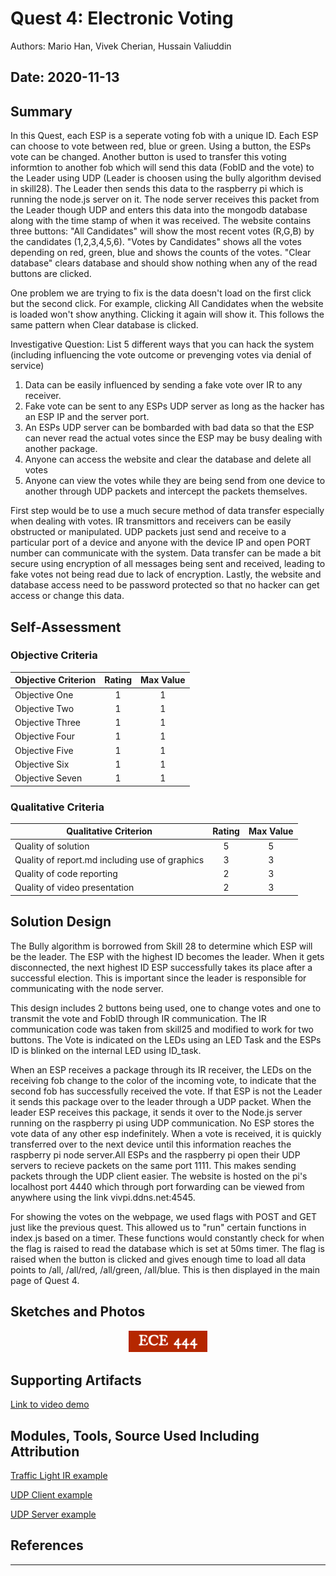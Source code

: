 # Quest 4: Electronic Voting
Authors: Mario Han, Vivek Cherian, Hussain Valiuddin

Date: 2020-11-13
-----
## Summary

  In this Quest, each ESP is a seperate voting fob with a unique ID. Each ESP can choose to vote between red, blue or green. Using a button, the ESPs vote can be changed. Another button is used to transfer this voting informtion to another fob which will send this data (FobID and the vote) to the Leader using UDP (Leader is choosen using the bully algorithm devised in skill28). The Leader then sends this data to the raspberry pi which is running the node.js server on it. The node server receives this packet from the Leader though UDP and enters this data into the mongodb database along with the time stamp of when it was received.
  The website contains three buttons: "All Candidates" will show the most recent votes (R,G,B) by the candidates (1,2,3,4,5,6). "Votes by Candidates" shows all the votes depending on red, green, blue and shows the counts of the votes. "Clear database" clears database and should show nothing when any of the read buttons are clicked.
  
  One problem we are trying to fix is the data doesn't load on the first click but the second click. For example, clicking All Candidates when the website is loaded won't show anything. Clicking it again will show it. This follows the same pattern when Clear database is clicked.
  
 Investigative Question: List 5 different ways that you can hack the system (including influencing the vote outcome or prevenging votes via denial of service)
  1. Data can be easily influenced by sending a fake vote over IR to any receiver. 
  2. Fake vote can be sent to any ESPs UDP server as long as the hacker has an ESP IP and the server port.
  3. An ESPs UDP server can be bombarded with bad data so that the ESP can never read the actual votes since the ESP may be busy dealing with another package.
  4. Anyone can access the website and clear the database and delete all votes
  5. Anyone can view the votes while they are being send from one device to another through UDP packets and intercept the packets themselves.
  
  First step would be to use a much secure method of data transfer especially when dealing with votes. IR transmittors and receivers can be easily obstructed or manipulated. UDP packets just send and receive to a particular port of a device and anyone with the device IP and open PORT number can communicate with the system. Data transfer can be made a bit secure using encryption of all messages being sent and received, leading to fake votes not being read due to lack of encryption. Lastly, the website and database access need to be password protected so that no hacker can get access or change this data. 
  
  
        
## Self-Assessment

### Objective Criteria

| Objective Criterion | Rating | Max Value  | 
|---------------------------------------------|:-----------:|:---------:|
| Objective One | 1 |  1     | 
| Objective Two | 1 |  1     | 
| Objective Three | 1 |  1     | 
| Objective Four | 1 |  1     | 
| Objective Five | 1 |  1     | 
| Objective Six | 1 |  1     | 
| Objective Seven | 1 |  1     | 


### Qualitative Criteria

| Qualitative Criterion | Rating | Max Value  | 
|---------------------------------------------|:-----------:|:---------:|
| Quality of solution | 5 |  5     | 
| Quality of report.md including use of graphics | 3 |  3     | 
| Quality of code reporting | 2 |  3     | 
| Quality of video presentation | 2 |  3     | 


## Solution Design

  The Bully algorithm is borrowed from Skill 28 to determine which ESP will be the leader. The ESP with the highest ID becomes the leader. When it gets disconnected, the next highest ID ESP successfully takes its place after a successful election. This is important since the leader is responsible for communicating with the node server.
  
  This design includes 2 buttons being used, one to change votes and one to transmit the vote and FobID through IR communication. The IR communication code was taken from skill25 and modified to work for two buttons. The Vote is indicated on the LEDs using an LED Task and the ESPs ID is blinked on the internal LED using ID_task.
  
  When an ESP receives a package through its IR receiver, the LEDs on the receiving fob change to the color of the incoming vote, to indicate that the second fob has successfully received the vote. If that ESP is not the Leader it sends this package over to the leader through a UDP packet. When the leader ESP receives this package, it sends it over to the Node.js server running on the raspberry pi using UDP communication. No ESP stores the vote data of any other esp indefinitely. When a vote is received, it is quickly transferred over to the next device until this information reaches the raspberry pi node server.All ESPs and the raspberry pi open their UDP servers to recieve packets on the same port 1111. This makes sending packets through the UDP client easier. The website is hosted on the pi's localhost port 4440 which through port forwarding can be viewed from anywhere using the link vivpi.ddns.net:4545. 
  
  For showing the votes on the webpage, we used flags with POST and GET just like the previous quest. This allowed us to "run" certain functions in index.js based on a timer. These functions would constantly check for when the flag is raised to read the database which is set at 50ms timer. The flag is raised when the button is clicked and gives enough time to load all data points to /all, /all/red, /all/green, /all/blue. This is then displayed in the main page of Quest 4.
  

## Sketches and Photos
<center><img src="./images/ece444.png" width="25%" /></center>  
<center> </center>


## Supporting Artifacts
[Link to video demo](https://drive.google.com/file/d/1WpJoVRbTkN6g01KtaSGgSiEpxQG6eAr2/view?usp=sharing)


## Modules, Tools, Source Used Including Attribution

[Traffic Light IR example](https://github.com/BU-EC444/code-examples/tree/master/traffic-light-ir-example)

[UDP Client example](https://github.com/espressif/esp-idf/tree/master/examples/protocols/sockets/udp_client)

[UDP Server example](https://github.com/espressif/esp-idf/tree/master/examples/protocols/sockets/udp_server)

## References

-----

